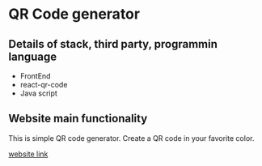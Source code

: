 # QR Code generator

## Details of stack, third party, programmin language
- FrontEnd
- react-qr-code
- Java script

## Website main functionality
This is simple QR code generator. Create a QR code in your favorite color.

<a href="https://qr-web-app.netlify.app/" target="_blank">website link</a>
